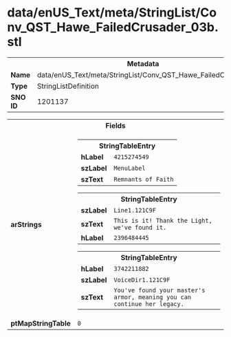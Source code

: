 <h1>data/enUS_Text/meta/StringList/Conv_QST_Hawe_FailedCrusader_03b.stl</h1><table><tr><th colspan="100%">Metadata</th></tr><tr><td><b>Name</b></td><td>data/enUS_Text/meta/StringList/Conv_QST_Hawe_FailedCrusader_03b.stl</td></tr><tr><td><b>Type</b></td><td>StringListDefinition</td></tr><tr><td><b>SNO ID</b></td><td>1201137</td></tr></table>

<table><tr><th colspan="100%">Fields</th></tr><tr><td><b>arStrings</b></td><td><table><tr><th colspan="100%">StringTableEntry</th></tr><tr><td><b>hLabel</b></td><td><code>4215274549</code></td></tr><tr><td><b>szLabel</b></td><td><code>MenuLabel</code></td></tr><tr><td><b>szText</b></td><td><code>Remnants of Faith</code></td></tr></table>


<table><tr><th colspan="100%">StringTableEntry</th></tr><tr><td><b>szLabel</b></td><td><code>Line1.121C9F</code></td></tr><tr><td><b>szText</b></td><td><code>This is it! Thank the Light, we've found it.</code></td></tr><tr><td><b>hLabel</b></td><td><code>2396484445</code></td></tr></table>


<table><tr><th colspan="100%">StringTableEntry</th></tr><tr><td><b>hLabel</b></td><td><code>3742211882</code></td></tr><tr><td><b>szLabel</b></td><td><code>VoiceDir1.121C9F</code></td></tr><tr><td><b>szText</b></td><td><code>You've found your master's armor, meaning you can continue her legacy.</code></td></tr></table>


</td></tr><tr><td><b>ptMapStringTable</b></td><td><code>0</code></td></tr></table>

